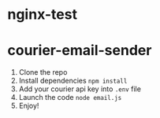 # nginx-test
# courier-email-sender

1. Clone the repo
2. Install dependencies `npm install`
3. Add your courier api key into `.env` file
4. Launch the code `node email.js`
5. Enjoy!
